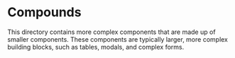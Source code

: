 # Compounds

This directory contains more complex components that are made up of smaller components. These components are typically larger, more complex building blocks, such as tables, modals, and complex forms.
